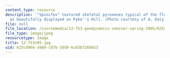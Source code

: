 ```yaml
---
content_type: resource
description: '"Spinifex" textured skeletal pyroxenes typical of the flow tops of komatiites,
  as beautifully displayed on Pyke''s Hill. (Photo courtesy of A. Daly, WHOI.)'
file: null
file_location: /coursemedia/12-753-geodynamics-seminar-spring-2005/625c4966a984c87b3dd96c63b726b653_12-753s05.jpg
file_type: image/jpeg
resourcetype: Image
title: 12-753s05.jpg
uid: 625c4966-a984-c87b-3dd9-6c63b726b653
---
```

